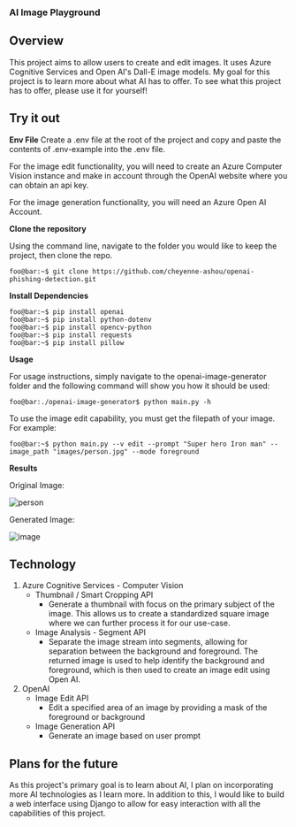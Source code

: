 ### AI Image Playground
## Overview
This project aims to allow users to create and edit images.
It uses Azure Cognitive Services and Open AI's Dall-E image models.
My goal for this project is to learn more about what AI has to offer.
To see what this project has to offer, please use it for yourself!

## Try it out

**Env File**
Create a .env file at the root of the project and copy and paste the contents of .env-example into the .env file.

For the image edit functionality, you will need to create an Azure Computer Vision instance and make in account through the OpenAI website where you can obtain an api key.

For the image generation functionality, you will need an Azure Open AI Account.

**Clone the repository**

Using the command line, navigate to the folder you would like to keep the project, then clone the repo.
```commandline
foo@bar:~$ git clone https://github.com/cheyenne-ashou/openai-phishing-detection.git
```

**Install Dependencies**


```commandline
foo@bar:~$ pip install openai
foo@bar:~$ pip install python-dotenv
foo@bar:~$ pip install opencv-python
foo@bar:~$ pip install requests
foo@bar:~$ pip install pillow 
```

**Usage**

For usage instructions, simply navigate to the openai-image-generator folder and the following command will show you how it should be used:
```commandline
foo@bar:./openai-image-generator$ python main.py -h 
```
To use the image edit capability, you must get the filepath of your image. For example:
```commandline
foo@bar:~$ python main.py --v edit --prompt "Super hero Iron man" --image_path "images/person.jpg" --mode foreground
```

**Results**

Original Image:

![person](https://github.com/cheyenne-ashou/openai-image-generator/assets/54869764/7ce7c638-4b2c-4e36-bc6f-ca474bc70201)

Generated Image:

![image](https://github.com/cheyenne-ashou/openai-image-generator/assets/54869764/3fb9be65-37ce-4016-abd6-f55c33b30e3c)

## Technology
1. Azure Cognitive Services - Computer Vision
   - Thumbnail / Smart Cropping API
     - Generate a thumbnail with focus on the primary subject of the image. This allows us to create a standardized square image where we can further process it for our use-case.
   - Image Analysis - Segment API
     - Separate the image stream into segments, allowing for separation between the background and foreground. The returned image is used to help identify the background and foreground, which is then used to create an image edit using Open AI.
2. OpenAI
   - Image Edit API
     - Edit a specified area of an image by providing a mask of the foreground or background
   - Image Generation API
     - Generate an image based on user prompt
## Plans for the future
As this project's primary goal is to learn about AI, I plan on incorporating more AI technologies as I learn more.
In addition to this, I would like to build a web interface using Django to allow for easy interaction with all the capabilities of this project.
